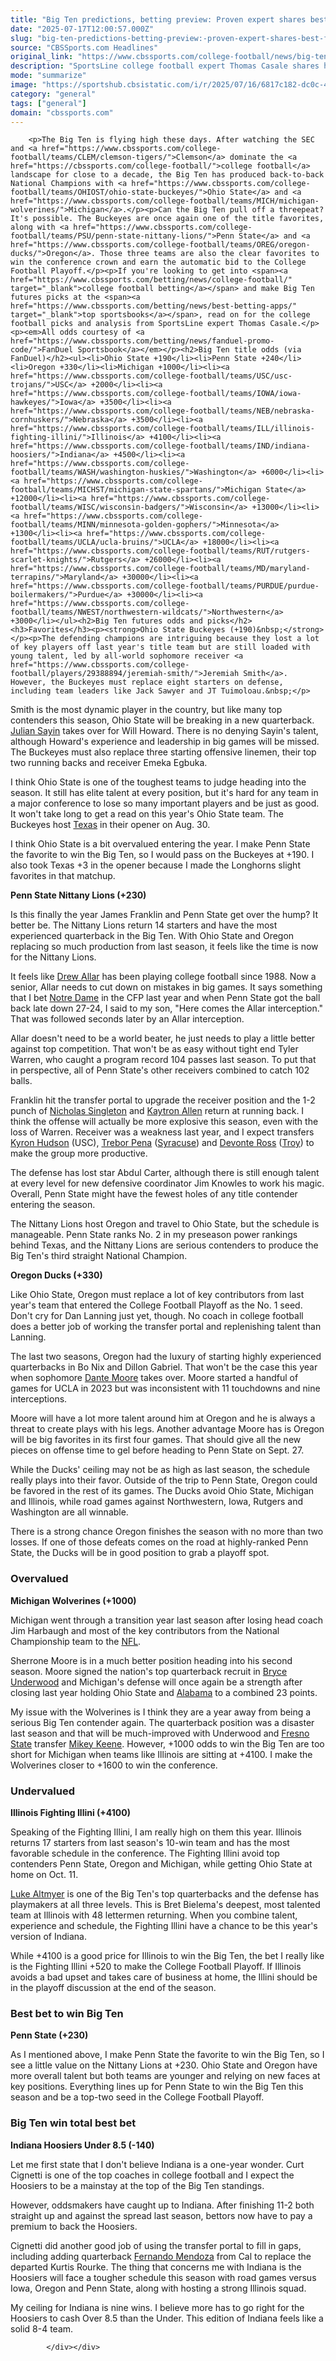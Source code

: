 ```yaml
---
title: "Big Ten predictions, betting preview: Proven expert shares best futures bets, win total pick for 2025 season"
date: "2025-07-17T12:00:57.000Z"
slug: "big-ten-predictions-betting-preview:-proven-expert-shares-best-futures-bets-win-total-pick-for-2025-season"
source: "CBSSports.com Headlines"
original_link: "https://www.cbssports.com/college-football/news/big-ten-predictions-betting-preview-proven-expert-shares-best-futures-bets-win-total-pick-for-2025-season/"
description: "SportsLine college football expert Thomas Casale shares his best Big Ten futures picks for the 2025 season"
mode: "summarize"
image: "https://sportshub.cbsistatic.com/i/r/2025/07/16/6817c182-dc0c-4be4-a8b1-8b51e0d6cb3f/thumbnail/1200x675/1fc85d1c5affaf2fcfa4ec62cb091cc0/ryan-day.jpg"
category: "general"
tags: ["general"]
domain: "cbssports.com"
---
```

<div id="readability-page-1" class="page"><div>
        
        
                            
                
        <p>The Big Ten is flying high these days. After watching the SEC and <a href="https://www.cbssports.com/college-football/teams/CLEM/clemson-tigers/">Clemson</a> dominate the <a href="https://cbssports.com/college-football/">college football</a> landscape for close to a decade, the Big Ten has produced back-to-back National Champions with <a href="https://www.cbssports.com/college-football/teams/OHIOST/ohio-state-buckeyes/">Ohio State</a> and <a href="https://www.cbssports.com/college-football/teams/MICH/michigan-wolverines/">Michigan</a>.</p><p>Can the Big Ten pull off a threepeat? It's possible. The Buckeyes are once again one of the title favorites, along with <a href="https://www.cbssports.com/college-football/teams/PSU/penn-state-nittany-lions/">Penn State</a> and <a href="https://www.cbssports.com/college-football/teams/OREG/oregon-ducks/">Oregon</a>. Those three teams are also the clear favorites to win the conference crown and earn the automatic bid to the College Football Playoff.</p><p>If you're looking to get into <span><a href="https://www.cbssports.com/betting/news/college-football/" target="_blank">college football betting</a></span> and make Big Ten futures picks at the <span><a href="https://www.cbssports.com/betting/news/best-betting-apps/" target="_blank">top sportsbooks</a></span>, read on for the college football picks and analysis from SportsLine expert Thomas Casale.</p><p><em>All odds courtesy of <a href="https://www.cbssports.com/betting/news/fanduel-promo-code/">FanDuel Sportsbook</a></em></p><h2>Big Ten title odds (via FanDuel)</h2><ul><li>Ohio State +190</li><li>Penn State +240</li><li>Oregon +330</li><li>Michigan +1000</li><li><a href="https://www.cbssports.com/college-football/teams/USC/usc-trojans/">USC</a> +2000</li><li><a href="https://www.cbssports.com/college-football/teams/IOWA/iowa-hawkeyes/">Iowa</a> +3500</li><li><a href="https://www.cbssports.com/college-football/teams/NEB/nebraska-cornhuskers/">Nebraska</a> +3500</li><li><a href="https://www.cbssports.com/college-football/teams/ILL/illinois-fighting-illini/">Illinois</a> +4100</li><li><a href="https://www.cbssports.com/college-football/teams/IND/indiana-hoosiers/">Indiana</a> +4500</li><li><a href="https://www.cbssports.com/college-football/teams/WASH/washington-huskies/">Washington</a> +6000</li><li><a href="https://www.cbssports.com/college-football/teams/MICHST/michigan-state-spartans/">Michigan State</a> +12000</li><li><a href="https://www.cbssports.com/college-football/teams/WISC/wisconsin-badgers/">Wisconsin</a> +13000</li><li><a href="https://www.cbssports.com/college-football/teams/MINN/minnesota-golden-gophers/">Minnesota</a> +1300</li><li><a href="https://www.cbssports.com/college-football/teams/UCLA/ucla-bruins/">UCLA</a> +18000</li><li><a href="https://www.cbssports.com/college-football/teams/RUT/rutgers-scarlet-knights/">Rutgers</a> +26000</li><li><a href="https://www.cbssports.com/college-football/teams/MD/maryland-terrapins/">Maryland</a> +30000</li><li><a href="https://www.cbssports.com/college-football/teams/PURDUE/purdue-boilermakers/">Purdue</a> +30000</li><li><a href="https://www.cbssports.com/college-football/teams/NWEST/northwestern-wildcats/">Northwestern</a> +3000</li></ul><h2>Big Ten futures odds and picks</h2><h3>Favorites</h3><p><strong>Ohio State Buckeyes (+190)&nbsp;</strong></p><p>The defending champions are intriguing because they lost a lot of key players off last year's title team but are still loaded with young talent, led by all-world sophomore receiver <a href="https://www.cbssports.com/college-football/players/29388894/jeremiah-smith/">Jeremiah Smith</a>. However, the Buckeyes must replace eight starters on defense, including team leaders like Jack Sawyer and JT Tuimoloau.&nbsp;</p>
        

<p>Smith is the most dynamic player in the country, but like many top contenders this season, Ohio State will be breaking in a new quarterback. <a href="https://www.cbssports.com/college-football/players/29391740/julian-sayin/">Julian Sayin</a> takes over for Will Howard. There is no denying Sayin's talent, although Howard's experience and leadership in big games will be missed. The Buckeyes must also replace three starting offensive linemen, their top two running backs and receiver Emeka Egbuka.&nbsp;</p><p>I think Ohio State is one of the toughest teams to judge heading into the season. It still has elite talent at every position, but it's hard for any team in a major conference to lose so many important players and be just as good. It won't take long to get a read on this year's Ohio State team. The Buckeyes host <a href="https://www.cbssports.com/college-football/teams/TEXAS/texas-longhorns/">Texas</a> in their opener on Aug. 30.</p><p>I think Ohio State is a bit overvalued entering the year. I make Penn State the favorite to win the Big Ten, so I would pass on the Buckeyes at +190. I also took Texas +3 in the opener because I made the Longhorns slight favorites in that matchup.&nbsp;</p>
        

<p><strong>Penn State Nittany Lions (+230)</strong>&nbsp;</p><p>Is this finally the year James Franklin and Penn State get over the hump? It better be. The Nittany Lions return 14 starters and have the most experienced quarterback in the Big Ten. With Ohio State and Oregon replacing so much production from last season, it feels like the time is now for the Nittany Lions.&nbsp;</p><p>It feels like <a href="https://www.cbssports.com/college-football/players/28876938/drew-allar/">Drew Allar</a> has been playing college football since 1988. Now a senior, Allar needs to cut down on mistakes in big games. It says something that I bet <a href="https://www.cbssports.com/college-football/teams/ND/notre-dame-fighting-irish/">Notre Dame</a> in the CFP last year and when Penn State got the ball back late down 27-24, I said to my son, "Here comes the Allar interception." That was followed seconds later by an Allar interception. &nbsp;</p><p>Allar doesn't need to be a world beater, he just needs to play a little better against top competition. That won't be as easy without tight end Tyler Warren, who caught a program record 104 passes last season. To put that in perspective, all of Penn State's other receivers combined to catch 102 balls.&nbsp;</p>
        

<p>Franklin hit the transfer portal to upgrade the receiver position and the 1-2 punch of <a href="https://www.cbssports.com/college-football/players/28876754/nicholas-singleton/">Nicholas Singleton</a> and <a href="https://www.cbssports.com/college-football/players/28875485/kaytron-allen/">Kaytron Allen</a> return at running back. I think the offense will actually be more explosive this season, even with the loss of Warren. Receiver was a weakness last year, and I expect transfers <a href="https://www.cbssports.com/college-football/players/26720252/kyron-hudson/">Kyron Hudson</a> (USC), <a href="https://www.cbssports.com/college-football/players/3168420/trebor-pena/">Trebor Pena</a> (<a href="https://www.cbssports.com/college-football/teams/CUSE/syracuse-orange/">Syracuse</a>) and <a href="https://www.cbssports.com/college-football/players/26703014/devonte-ross/">Devonte Ross</a> (<a href="https://www.cbssports.com/college-football/teams/TROY/troy-trojans/">Troy</a>) to make the group more productive.&nbsp;</p><p>The defense has lost star Abdul Carter, although there is still enough talent at every level for new defensive coordinator Jim Knowles to work his magic. Overall, Penn State might have the fewest holes of any title contender entering the season.&nbsp;</p><p>The Nittany Lions host Oregon and travel to Ohio State, but the schedule is manageable. Penn State ranks No. 2 in my preseason power rankings behind Texas, and the Nittany Lions are serious contenders to produce the Big Ten's third straight National Champion.&nbsp;</p>
        

<p><strong>Oregon Ducks (+330)&nbsp;</strong></p><p>Like Ohio State, Oregon must replace a lot of key contributors from last year's team that entered the College Football Playoff as the No. 1 seed. Don't cry for Dan Lanning just yet, though. No coach in college football does a better job of working the transfer portal and replenishing talent than Lanning.</p><p>The last two seasons, Oregon had the luxury of starting highly experienced quarterbacks in Bo Nix and Dillon Gabriel. That won't be the case this year when sophomore <a href="https://www.cbssports.com/college-football/players/28895698/dante-moore/">Dante Moore</a> takes over. Moore started a handful of games for UCLA in 2023 but was inconsistent with 11 touchdowns and nine interceptions.&nbsp;</p><p>Moore will have a lot more talent around him at Oregon and he is always a threat to create plays with his legs. Another advantage Moore has is Oregon will be big favorites in its first four games. That should give all the new pieces on offense time to gel before heading to Penn State on Sept. 27.</p>
        

<p>While the Ducks' ceiling may not be as high as last season, the schedule really plays into their favor. Outside of the trip to Penn State, Oregon could be favored in the rest of its games. The Ducks avoid Ohio State, Michigan and Illinois, while road games against Northwestern, Iowa, Rutgers and Washington are all winnable.&nbsp;</p><p>There is a strong chance Oregon finishes the season with no more than two losses. If one of those defeats comes on the road at highly-ranked Penn State, the Ducks will be in good position to grab a playoff spot.&nbsp;</p><h3>Overvalued</h3><p><strong>Michigan Wolverines (+1000)&nbsp;</strong></p><p>Michigan went through a transition year last season after losing head coach Jim Harbaugh and most of the key contributors from the National Championship team to the <a href="https://cbssports.com/nfl/">NFL</a>.&nbsp;</p>
        

<p>Sherrone Moore is in a much better position heading into his second season. Moore signed the nation's top quarterback recruit in <a href="https://www.cbssports.com/college-football/players/28906638/bryce-underwood/">Bryce Underwood</a> and Michigan's defense will once again be a strength after closing last year holding Ohio State and <a href="https://www.cbssports.com/college-football/teams/BAMA/alabama-crimson-tide/">Alabama</a> to a combined 23 points.&nbsp;</p><p>My issue with the Wolverines is I think they are a year away from being a serious Big Ten contender again. The quarterback position was a disaster last season and that will be much-improved with Underwood and <a href="https://www.cbssports.com/college-football/teams/FRESNO/fresno-state-bulldogs/">Fresno State</a> transfer <a href="https://www.cbssports.com/college-football/players/26701063/mikey-keene/">Mikey Keene</a>. However, +1000 odds to win the Big Ten are too short for Michigan when teams like Illinois are sitting at +4100. I make the Wolverines closer to +1600 to win the conference.&nbsp;</p><h3>Undervalued</h3><p><strong>Illinois Fighting Illini (+4100)&nbsp;</strong></p><p>Speaking of the Fighting Illini, I am really high on them this year. Illinois returns 17 starters from last season's 10-win team and has the most favorable schedule in the conference. The Fighting Illini avoid top contenders Penn State, Oregon and Michigan, while getting Ohio State at home on Oct. 11.</p>
        

<p><a href="https://www.cbssports.com/college-football/players/26701853/luke-altmyer/">Luke Altmyer</a> is one of the Big Ten's top quarterbacks and the defense has playmakers at all three levels. This is Bret Bielema's deepest, most talented team at Illinois with 48 lettermen returning. When you combine talent, experience and schedule, the Fighting Illini have a chance to be this year's version of Indiana.</p><p>While +4100 is a good price for Illinois to win the Big Ten, the bet I really like is the Fighting Illini +520 to make the College Football Playoff. If Illinois avoids a bad upset and takes care of business at home, the Illini should be in the playoff discussion at the end of the season.&nbsp;</p><h3>Best bet to win Big Ten</h3><p><strong>Penn State (+230)&nbsp;</strong></p><p>As I mentioned above, I make Penn State the favorite to win the Big Ten, so I see a little value on the Nittany Lions at +230. Ohio State and Oregon have more overall talent but both teams are younger and relying on new faces at key positions. Everything lines up for Penn State to win the Big Ten this season and be a top-two seed in the College Football Playoff.&nbsp;</p>
        

<h3>Big Ten win total best bet</h3><p><strong>Indiana Hoosiers Under 8.5 (-140)</strong>&nbsp;</p><p>Let me first state that I don't believe Indiana is a one-year wonder. Curt Cignetti is one of the top coaches in college football and I expect the Hoosiers to be a mainstay at the top of the Big Ten standings.&nbsp;</p><p>However, oddsmakers have caught up to Indiana. After finishing 11-2 both straight up and against the spread last season, bettors now have to pay a premium to back the Hoosiers.&nbsp;</p><p>Cignetti did another good job of using the transfer portal to fill in gaps, including adding quarterback <a href="https://www.cbssports.com/college-football/players/28916321/fernando-mendoza/">Fernando Mendoza</a> from Cal to replace the departed Kurtis Rourke. The thing that concerns me with Indiana is the Hoosiers will face a tougher schedule this season with road games versus Iowa, Oregon and Penn State, along with hosting a strong Illinois squad.&nbsp;</p>
        

<p>My ceiling for Indiana is nine wins. I believe more has to go right for the Hoosiers to cash Over 8.5 than the Under. This edition of Indiana feels like a solid 8-4 team.</p>


        
            </div></div>